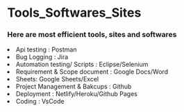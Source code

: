 # Tools_Softwares_Sites
<h3> Here are most efficient tools, sites and softwares </h3>
<li> Api testing : Postman </li>
<li> Bug Logging : Jira </li>
<li> Automation testing/ Scripts : Eclipse/Selenium </li>
<li> Requirement & Scope document : Google Docs/Word </li>
<li> Sheets: Google Sheets/Excel </li>
<li> Project Management & Bakcups : Github </li>
<li> Deployment : Netlify/Heroku/Github Pages </li>
<li> Coding : VsCode </li>
